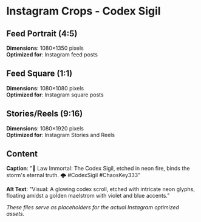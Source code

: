 # Instagram Crops - Codex Sigil

## Feed Portrait (4:5)
**Dimensions**: 1080×1350 pixels  
**Optimized for**: Instagram feed posts

## Feed Square (1:1)
**Dimensions**: 1080×1080 pixels  
**Optimized for**: Instagram square posts

## Stories/Reels (9:16)
**Dimensions**: 1080×1920 pixels  
**Optimized for**: Instagram Stories and Reels

## Content
**Caption**: "📜 Law Immortal: The Codex Sigil, etched in neon fire, binds the storm's eternal truth. 🌩️ #CodexSigil #ChaosKey333"

**Alt Text**: "Visual: A glowing codex scroll, etched with intricate neon glyphs, floating amidst a golden maelstrom with violet and blue accents."

*These files serve as placeholders for the actual Instagram optimized assets.*
